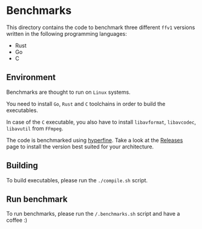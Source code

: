 # Benchmarks

This directory contains the code to benchmark three different `ffv1` versions
written in the following programming languages:

- Rust
- Go
- C

## Environment

Benchmarks are thought to run on `Linux` systems.

You need to install `Go`, `Rust` and `C` toolchains in order to
build the executables.

In case of the `C` executable, you also have to install
`libavformat`, `libavcodec`, `libavutil` from `FFmpeg`.

The code is benchmarked using [hyperfine](https://github.com/sharkdp/hyperfine).
Take a look at the [Releases](https://github.com/sharkdp/hyperfine/releases)
page to install the version best suited for your architecture.

## Building

To build executables, please run the `./compile.sh` script.

## Run benchmark

To run benchmarks, please run the `/.benchmarks.sh` script and have a coffee :)
